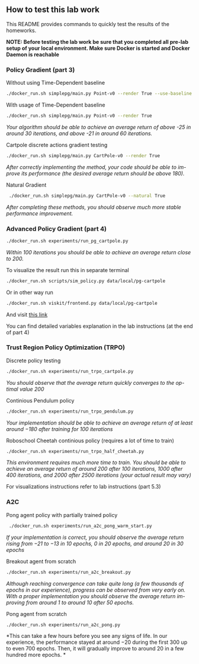 ## How to test this lab work

This README provides commands to quickly test the results of the homeworks.

**NOTE: Before testing the lab work be sure that you completed all pre-lab setup of your local environment. Make sure Docker is started and Docker Daemon is reachable**

### Policy Gradient (part 3)

Without using Time-Dependent baseline

```bash
./docker_run.sh simplepg/main.py Point-v0 --render True --use-baseline False
```

With usage of Time-Dependent baseline

```bash
./docker_run.sh simplepg/main.py Point-v0 --render True
```

*Your algorithm should be able to achieve an average return of above -25 in around 30 iterations, and above -21 in around 60 iterations.*

Cartpole discrete actions gradient testing

```bash
./docker_run.sh simplepg/main.py CartPole-v0 --render True
```

*After correctly implementing the method, your code should be able to im- prove its performance (the desired average return should be above 180).*

Natural Gradient

```bash
 ./docker_run.sh simplepg/main.py CartPole-v0 --natural True
```

*After completing these methods, you should observe much more stable performance improvement.*

### Advanced Policy Gradient (part 4)

```bash
./docker_run.sh experiments/run_pg_cartpole.py
```

*Within 100 iterations you should be able to achieve an average return close to 200.*

To visualize the result run this in separate terminal

```bash
./docker_run.sh scripts/sim_policy.py data/local/pg-cartpole
```

Or in other way run

```bash
./docker_run.sh viskit/frontend.py data/local/pg-cartpole
```

And visit [this link](http://localhost:5000/)

You can find detailed variables explanation in the lab instructions (at the end of part 4)

### Trust Region Policy Optimization (TRPO)

Discrete policy testing

```bash
./docker_run.sh experiments/run_trpo_cartpole.py
```

*You should observe that the average return quickly converges to the op- timal value 200*

Continious Pendulum policy

```bash
./docker_run.sh experiments/run_trpo_pendulum.py
```

*Your implementation should be able to achieve an average return of at least around −180 after training for 100 iterations*

Roboschool Cheetah continious policy (requires a lot of time to train)

```bash
./docker_run.sh experiments/run_trpo_half_cheetah.py
```

*This environment requires much more time to train. You should be able to achieve an average return of around 200 after 100 iterations, 1000 after 400 iterations, and 2000 after 2500 iterations (your actual result may vary)*

For visualizations instructions refer to lab instructions (part 5.3)

### A2C

Pong agent policy with partially trained policy

```bash
 ./docker_run.sh experiments/run_a2c_pong_warm_start.py
```

*If your implementation is correct, you should observe the average return rising from −21 to −13 in 10 epochs, 0 in 20 epochs, and around 20 in 30 epochs*

Breakout agent from scratch

```bash
./docker_run.sh experiments/run_a2c_breakout.py
```

*Although reaching convergence can take quite long (a few thousands of epochs in our experience), progress can be observed from very early on. With a proper implementation you should observe the average return im- proving from around 1 to around 10 after 50 epochs.*

Pong agent from scratch

```bash
./docker_run.sh experiments/run_a2c_pong.py
```

*This can take a few hours before you see any signs of life. In our experience, the performance stayed at around −20 during the first 300 up to even 700 epochs. Then, it will gradually improve to around 20 in a few hundred more epochs. *





